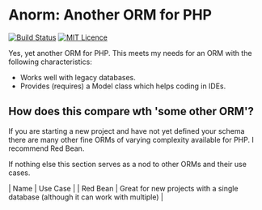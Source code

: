 # Anorm: Another ORM for PHP

[![Build Status](https://travis-ci.org/saygoweb/anorm.svg?branch=master)](https://travis-ci.org/saygoweb/anorm)
[![MIT Licence](https://badges.frapsoft.com/os/mit/mit.svg?v=103)](https://opensource.org/licenses/mit-license.php)

Yes, yet another ORM for PHP. This meets my needs for an ORM with the following characteristics:

* Works well with legacy databases.
* Provides (requires) a Model class which helps coding in IDEs.

## How does this compare wth 'some other ORM'?

If you are starting a new project and have not yet defined your schema there are many other fine ORMs of varying complexity available for PHP. I recommend Red Bean.

If nothing else this section serves as a nod to other ORMs and their use cases.

| Name | Use Case |
| Red Bean | Great for new projects with a single database (although it can work with multiple) |